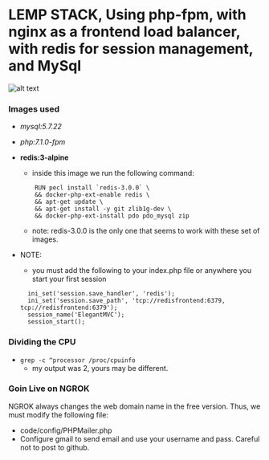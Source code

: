 # LEMP STACK, Using php-fpm, with nginx as a frontend load balancer, with redis for session management, and MySql
![alt text](https://user-images.githubusercontent.com/24758613/46195300-d0580300-c2b8-11e8-9a2c-9c4e31b90a4b.png)


### Images used
- *mysql:5.7.22*
- *php:7.1.0-fpm*
- **redis:3-alpine**
    - inside this image we run the following command:
    ```
        RUN pecl install `redis-3.0.0` \
        && docker-php-ext-enable redis \
        && apt-get update \
        && apt-get install -y git zlib1g-dev \
        && docker-php-ext-install pdo pdo_mysql zip
    ```
    - note: redis-3.0.0 is the only one that seems to work with these set of images.


- NOTE:
  - you must add the following to your index.php file or anywhere you start your first session
  ```
    ini_set('session.save_handler', 'redis');
    ini_set('session.save_path', 'tcp://redisfrontend:6379, tcp://redisfrontend:6379');
    session_name('ElegantMVC');
    session_start();
  ```

### Dividing the CPU
- `grep -c ^processor /proc/cpuinfo`
    - my output was 2, yours may be different.


### Goin Live on NGROK
NGROK always changes the web domain name in the free version.  Thus, we must modify the following file:
- code/config/PHPMailer.php
- Configure gmail to send email and use your username and pass.  Careful not to post to github.
